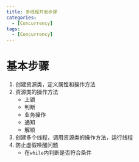 ```yaml
---
title: 多线程开发步骤
categories:
  - [Concurrency]
tags:
  - [Concurrency]
---
```


# 基本步骤

<!--more-->

1. 创建资源类，定义属性和操作方法
2. 资源类的操作方法
   - 上锁
   - 判断
   - 业务操作
   - 通知
   - 解锁
3. 创建多个线程，调用资源类的操作方法，运行线程
4. 防止虚假唤醒问题
   - 在`while`内判断是否符合条件